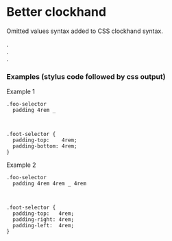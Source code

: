 # Better clockhand
Omitted values syntax added to CSS clockhand syntax.

  .  
  .  
  .  
  

### Examples (stylus code followed by css output)

Example 1

    .foo-selector
      padding 4rem _



    .foot-selector {
      padding-top:    4rem;
      padding-bottom: 4rem;
    }



Example 2

    .foo-selector
      padding 4rem 4rem _ 4rem



    .foot-selector {
      padding-top:   4rem;
      padding-right: 4rem;
      padding-left:  4rem;
    }
